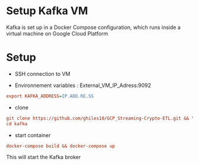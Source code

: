 # Setup Kafka VM

Kafka is set up in a Docker Compose configuration, which runs inside a virtual machine on Google Cloud Platform 

# Setup 

- SSH connection to VM 

- Environnement variables : External_VM_IP_Adress:9092

```ini
export KAFKA_ADDRESS=IP.ADD.RE.SS
```

- clone

```ini 
git clone https://github.com/ghiles10/GCP_Streaming-Crypto-ETL.git && \
cd kafka
``` 

- start container 

```ini 
docker-compose build && docker-compose up 
``` 

This will start the Kafka broker

